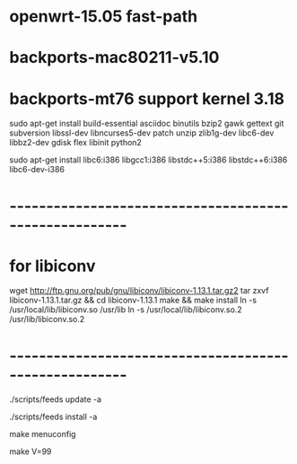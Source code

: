 # openwrt-15.05 fast-path 

# backports-mac80211-v5.10
# backports-mt76 support kernel 3.18

sudo apt-get install build-essential asciidoc binutils bzip2 gawk gettext git subversion libssl-dev libncurses5-dev patch unzip zlib1g-dev libc6-dev libbz2-dev gdisk flex libinit python2

sudo apt-get install libc6:i386 libgcc1:i386 libstdc++5:i386 libstdc++6:i386 libc6-dev-i386

# ------------------------------------------------------
# for libiconv
wget http://ftp.gnu.org/pub/gnu/libiconv/libiconv-1.13.1.tar.gz2
tar zxvf libiconv-1.13.1.tar.gz && cd libiconv-1.13.1
make && make install
ln -s /usr/local/lib/libiconv.so /usr/lib
ln -s /usr/local/lib/libiconv.so.2 /usr/lib/libiconv.so.2
# ------------------------------------------------------

./scripts/feeds update -a

./scripts/feeds install -a

make menuconfig

make V=99


